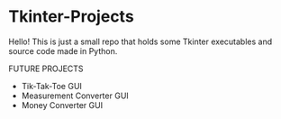 # Tkinter-Projects

Hello! This is just a small repo that holds some Tkinter executables and source code made in Python.

FUTURE PROJECTS
- Tik-Tak-Toe GUI
- Measurement Converter GUI
- Money Converter GUI
